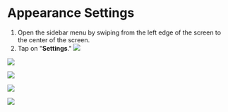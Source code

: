 # Appearance Settings
1. Open the sidebar menu by swiping from the left edge of the screen to the center of the screen. 
2. Tap on "**Settings**."
![](https://i.imgur.com/AweUy5x.png)



![](https://i.imgur.com/gmdb0VH.png)

![](https://i.imgur.com/ng5Pzut.png)




![](https://i.imgur.com/UjXt9a5.png)





![](https://i.imgur.com/CvHw78g.png)